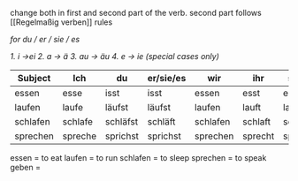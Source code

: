 change both in first and second part of the verb.
second part follows [[Regelmaßig verben]] rules

*for du / er / sie / es* 

*1. i ->ei*
*2. a -> ä*
*3. au -> äu*
*4. e -> ie (special cases only)*


|Subject|Ich|du|er/sie/es|wir|ihr|sie/Sie |
|-------|---|--|---------|---|----|--------|
|essen |esse|isst|isst|essen|esst|essen|
|laufen|laufe|läufst|läufst|laufen|lauft|laufen|
|schlafen|schlafe|schläfst|schläft|schlafen|schlaft|schlafen|
|sprechen|spreche|sprichst|sprichst|sprechen|sprecht|sprechen|


essen = to eat
laufen = to run
schlafen = to sleep
sprechen = to speak
geben = 